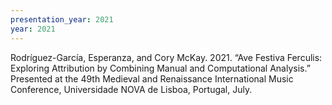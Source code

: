 ```yaml
---
presentation_year: 2021
year: 2021
---
```


Rodríguez-García, Esperanza, and Cory McKay. 2021. “Ave Festiva Ferculis: Exploring Attribution by Combining Manual and Computational Analysis.” Presented at the 49th Medieval and Renaissance International Music Conference, Universidade NOVA de Lisboa, Portugal, July.